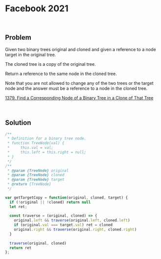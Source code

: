 # Facebook 2021

&nbsp;

## Problem

Given two binary trees original and cloned and given a reference to a node target in the original tree.

The cloned tree is a copy of the original tree.

Return a reference to the same node in the cloned tree.

Note that you are not allowed to change any of the two trees or the target node and the answer must be a reference to a node in the cloned tree.

[1379. Find a Corresponding Node of a Binary Tree in a Clone of That Tree](https://leetcode.com/problems/find-a-corresponding-node-of-a-binary-tree-in-a-clone-of-that-tree/)

&nbsp;

## Solution

```js
/**
 * Definition for a binary tree node.
 * function TreeNode(val) {
 *     this.val = val;
 *     this.left = this.right = null;
 * }
 */
/**
 * @param {TreeNode} original
 * @param {TreeNode} cloned
 * @param {TreeNode} target
 * @return {TreeNode}
 */

var getTargetCopy = function(original, cloned, target) {
  if (!original || !cloned) return null
  let ret;
  
  const traverse = (original, cloned) => {
    original.left && traverse(original.left, cloned.left)
    if (original.val === target.val) ret = cloned
    original.right && traverse(original.right, cloned.right)
  }
  
  traverse(original, cloned)
  return ret
};
````
